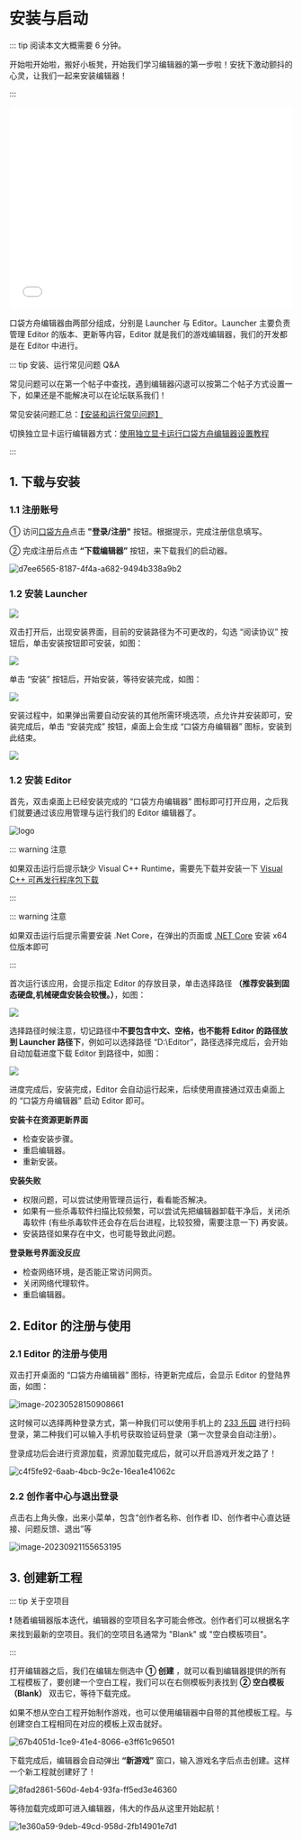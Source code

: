 # 安装与启动

::: tip 阅读本文大概需要 6 分钟。

开始啦开始啦，搬好小板凳，开始我们学习编辑器的第一步啦！安抚下激动颤抖的心灵，让我们一起来安装编辑器！

:::

<iframe sandbox="allow-scripts allow-downloads allow-same-origin allow-popups allow-presentation allow-forms" frameborder="0" draggable="false" allowfullscreen="" allow="encrypted-media;" referrerpolicy="" aha-samesite="" class="iframe-loaded" src="//player.bilibili.com/player.html?aid=322817180&bvid=BV1qw411q7ba&cid=1317988443&p=2&autoplay=0" style="border-radius: 7px; width: 100%; height: 360px;"></iframe>

口袋方舟编辑器由两部分组成，分别是 Launcher 与 Editor。Launcher 主要负责管理 Editor 的版本、更新等内容，Editor 就是我们的游戏编辑器，我们的开发都是在 Editor 中进行。

::: tip 安装、运行常见问题 Q&A 

常见问题可以在第一个帖子中查找，遇到编辑器闪退可以按第二个帖子方式设置一下，如果还是不能解决可以在论坛联系我们！

常见安装问题汇总：[【安装和运行常见问题】](https://forum.ark.online/forum.php?mod=viewthread&tid=1207)

切换独立显卡运行编辑器方式：[使用独立显卡运行口袋方舟编辑器设置教程](https://forum.ark.online/forum.php?mod=viewthread&tid=2384&extra=)

:::

## 1. 下载与安装

### 1.1 注册账号
① 访问[口袋方舟](https://creator.ark.online/)点击 **"登录/注册"** 按钮。根据提示，完成注册信息填写。

② 完成注册后点击 **“下载编辑器”** 按钮，来下载我们的启动器。

![d7ee6565-8187-4f4a-a682-9494b338a9b2](https://arkimg.ark.online/d7ee6565-8187-4f4a-a682-9494b338a9b2.jpg)

### 1.2 安装 Launcher

![](https://arkimg.ark.online/learn_1_1_downloadOver.webp)

双击打开后，出现安装界面，目前的安装路径为不可更改的，勾选 “阅读协议” 按钮后，单击安装按钮即可安装，如图：

![](https://wstatic-a1.233leyuan.com/productdocs/static/boxcnKL912raNmbx79FpTwNnbeM.png)

单击 “安装” 按钮后，开始安装，等待安装完成，如图：

![](https://wstatic-a1.233leyuan.com/productdocs/static/boxcnhqpkDdbJKEKGRSNU3KTrad.png)

安装过程中，如果弹出需要自动安装的其他所需环境选项，点允许并安装即可，安装完成后，单击 “安装完成” 按钮，桌面上会生成 “口袋方舟编辑器” 图标，安装到此结束。

![](https://wstatic-a1.233leyuan.com/productdocs/static/boxcn4JK4iqDxikVLmst5PMGSnO.png)

### 1.2 安装 Editor

首先，双击桌面上已经安装完成的 “口袋方舟编辑器” 图标即可打开应用，之后我们就要通过该应用管理与运行我们的 Editor 编辑器了。

![logo](https://arkimg.ark.online/logo.jpg)

::: warning 注意

如果双击运行后提示缺少 Visual C++ Runtime，需要先下载并安装一下 [Visual C++ 可再发行程序包下载](https://learn.microsoft.com/zh-cn/cpp/windows/latest-supported-vc-redist?view=msvc-170)

:::

::: warning 注意

如果双击运行后提示需要安装 .Net Core，在弹出的页面或 [.NET Core](https://dotnet.microsoft.com/zh-cn/download/dotnet/3.1) 安装 x64 位版本即可

:::

首次运行该应用，会提示指定 Editor 的存放目录，单击选择路径 **（推荐安装到固态硬盘,机械硬盘安装会较慢。）**，如图：

![](https://arkimg.ark.online/uCegAJqwNT81694507897.webp)

选择路径时候注意，切记路径中**不要包含中文、空格，也不能将 Editor 的路径放到 Launcher 路径下**，例如可以选择路径 “D:\Editor”，路径选择完成后，会开始自动加载进度下载 Editor 到路径中，如图：

![](https://arkimg.ark.online/vHmDzhGjOV61694507321.webp)

进度完成后，安装完成，Editor 会自动运行起来，后续使用直接通过双击桌面上的 “口袋方舟编辑器” 启动 Editor 即可。

**安装卡在资源更新界面**

- 检查安装步骤。
- 重启编辑器。
- 重新安装。

**安装失败**

- 权限问题，可以尝试使用管理员运行，看看能否解决。
- 如果有一些杀毒软件扫描比较频繁，可以尝试先把编辑器卸载干净后，关闭杀毒软件 (有些杀毒软件还会存在后台进程，比较狡猾，需要注意一下) 再安装。
- 安装路径如果存在中文，也可能导致此问题。

**登录账号界面没反应**

- 检查网络环境，是否能正常访问网页。
- 关闭网络代理软件。
- 重启编辑器。

## 2. Editor 的注册与使用

### 2.1 Editor 的注册与使用

双击打开桌面的 “口袋方舟编辑器” 图标，待更新完成后，会显示 Editor 的登陆界面，如图：

![image-20230528150908661](https://arkimg.ark.online/image-20230528150908661.webp)

这时候可以选择两种登录方式，第一种我们可以使用手机上的 [233 乐园](https://www.233leyuan.com/) 进行扫码登录，第二种我们可以输入手机号获取验证码登录（第一次登录会自动注册）。

登录成功后会进行资源加载，资源加载完成后，就可以开启游戏开发之路了！

![c4f5fe92-6aab-4bcb-9c2e-16ea1e41062c](https://arkimg.ark.online/c4f5fe92-6aab-4bcb-9c2e-16ea1e41062c.webp)

### 2.2 创作者中心与退出登录

点击右上角头像，出来小菜单，包含“创作者名称、创作者 ID、创作者中心直达链接、问题反馈、退出”等

![image-20230921155653195](https://arkimg.ark.online/image-20230921155653195.png)

## 3. 创建新工程

::: tip 关于空项目

❗ 随着编辑器版本迭代，编辑器的空项目名字可能会修改。创作者们可以根据名字来找到最新的空项目。我们的空项目名通常为 "Blank" 或 "空白模板项目"。

:::

打开编辑器之后，我们在编辑左侧选中 **① 创建** ，就可以看到编辑器提供的所有工程模板了，要创建一个空白工程，我们可以在右侧模板列表找到 **② 空白模板 （Blank）** 双击它，等待下载完成。

如果不想从空白工程开始制作游戏，也可以使用编辑器中自带的其他模板工程。与创建空白工程相同在对应的模板上双击就好。

![67b4051d-1ce9-41e4-8066-e3ff61c96501](https://arkimg.ark.online/67b4051d-1ce9-41e4-8066-e3ff61c96501.webp)

下载完成后，编辑器会自动弹出 **“新游戏”** 窗口，输入游戏名字后点击创建。这样一个新工程就创建好了！

![8fad2861-560d-4eb4-93fa-ff5ed3e46360](https://arkimg.ark.online/8fad2861-560d-4eb4-93fa-ff5ed3e46360.webp)

等待加载完成即可进入编辑器，伟大的作品从这里开始起航！

![1e360a59-9deb-49cd-958d-2fb14901e7d1](https://arkimg.ark.online/1e360a59-9deb-49cd-958d-2fb14901e7d1.webp)
